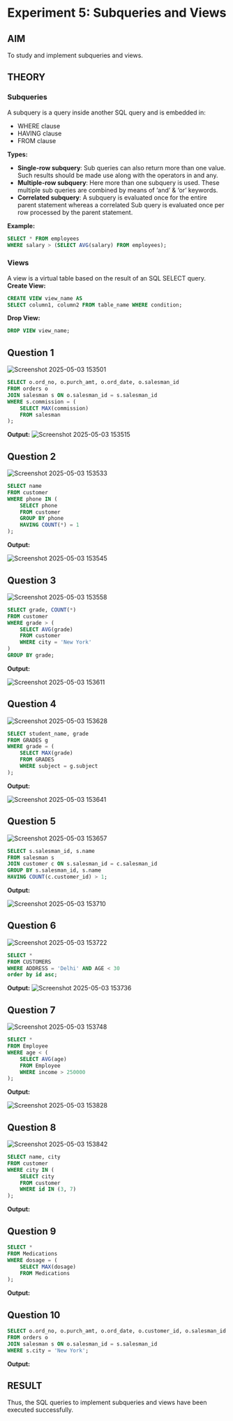 # Experiment 5: Subqueries and Views

## AIM
To study and implement subqueries and views.

## THEORY

### Subqueries
A subquery is a query inside another SQL query and is embedded in:
- WHERE clause
- HAVING clause
- FROM clause

**Types:**
- **Single-row subquery**:
  Sub queries can also return more than one value. Such results should be made use along with the operators in and any.
- **Multiple-row subquery**:
  Here more than one subquery is used. These multiple sub queries are combined by means of ‘and’ & ‘or’ keywords.
- **Correlated subquery**:
  A subquery is evaluated once for the entire parent statement whereas a correlated Sub query is evaluated once per row processed by the parent statement.

**Example:**
```sql
SELECT * FROM employees
WHERE salary > (SELECT AVG(salary) FROM employees);
```
### Views
A view is a virtual table based on the result of an SQL SELECT query.
**Create View:**
```sql
CREATE VIEW view_name AS
SELECT column1, column2 FROM table_name WHERE condition;
```
**Drop View:**
```sql
DROP VIEW view_name;
```

**Question 1**
--
![Screenshot 2025-05-03 153501](https://github.com/user-attachments/assets/ef6f51c4-2f40-40ea-a8df-8863b41b131f)


```sql
SELECT o.ord_no, o.purch_amt, o.ord_date, o.salesman_id
FROM orders o
JOIN salesman s ON o.salesman_id = s.salesman_id
WHERE s.commission = (
    SELECT MAX(commission)
    FROM salesman
);

```

**Output:**
![Screenshot 2025-05-03 153515](https://github.com/user-attachments/assets/e69ac2d2-f6e2-4150-96d5-8869e0003063)



**Question 2**
---
![Screenshot 2025-05-03 153533](https://github.com/user-attachments/assets/3ed7a830-ff54-4342-816c-b6cb657425ae)


```sql
SELECT name
FROM customer
WHERE phone IN (
    SELECT phone
    FROM customer
    GROUP BY phone
    HAVING COUNT(*) = 1
);

```

**Output:**

![Screenshot 2025-05-03 153545](https://github.com/user-attachments/assets/0d11b297-3233-485c-b729-d1b50db98520)


**Question 3**
---
![Screenshot 2025-05-03 153558](https://github.com/user-attachments/assets/e37073e7-c271-4399-b534-4ce1aadff57e)


```sql
SELECT grade, COUNT(*) 
FROM customer 
WHERE grade > (
    SELECT AVG(grade) 
    FROM customer 
    WHERE city = 'New York'
)
GROUP BY grade;

```

**Output:**

![Screenshot 2025-05-03 153611](https://github.com/user-attachments/assets/96220ffd-8b4d-4b36-b118-5c093fbd65a2)


**Question 4**
---
![Screenshot 2025-05-03 153628](https://github.com/user-attachments/assets/0d20396c-3498-431f-9cd7-d3d2f8eef8ad)


```sql
SELECT student_name, grade
FROM GRADES g
WHERE grade = (
    SELECT MAX(grade)
    FROM GRADES
    WHERE subject = g.subject
);

```

**Output:**

![Screenshot 2025-05-03 153641](https://github.com/user-attachments/assets/f0c7364a-a0ee-4898-ae9b-a5f473d3dde9)


**Question 5**
---
![Screenshot 2025-05-03 153657](https://github.com/user-attachments/assets/65aa7842-0a95-4aaf-b9cd-4535ff02f636)


```sql
SELECT s.salesman_id, s.name
FROM salesman s
JOIN customer c ON s.salesman_id = c.salesman_id
GROUP BY s.salesman_id, s.name
HAVING COUNT(c.customer_id) > 1;

```

**Output:**

![Screenshot 2025-05-03 153710](https://github.com/user-attachments/assets/a51f8316-0f25-4cc7-8848-901da4abd72f)


**Question 6**
---
![Screenshot 2025-05-03 153722](https://github.com/user-attachments/assets/b7987ea2-90b2-47c9-a0ab-52b2ea555800)


```sql
SELECT *
FROM CUSTOMERS
WHERE ADDRESS = 'Delhi' AND AGE < 30
order by id asc;
```

**Output:**
![Screenshot 2025-05-03 153736](https://github.com/user-attachments/assets/e80216f4-0486-47cc-9982-99adca47ce5f)



**Question 7**
---

![Screenshot 2025-05-03 153748](https://github.com/user-attachments/assets/8a115975-bd06-433e-a2f6-7f07a4a45bc8)

```sql
SELECT *
FROM Employee
WHERE age < (
    SELECT AVG(age)
    FROM Employee
    WHERE income > 250000
);

```

**Output:**

![Screenshot 2025-05-03 153828](https://github.com/user-attachments/assets/74019d2e-0cef-4401-9e2f-6c98268bc66b)


**Question 8**
---

![Screenshot 2025-05-03 153842](https://github.com/user-attachments/assets/b8296993-f59b-41e5-9971-08411b3d67fa)

```sql
SELECT name, city
FROM customer
WHERE city IN (
    SELECT city
    FROM customer
    WHERE id IN (3, 7)
);

```

**Output:**



**Question 9**
---


```sql
SELECT *
FROM Medications
WHERE dosage = (
    SELECT MAX(dosage)
    FROM Medications
);

```

**Output:**



**Question 10**
---


```sql
SELECT o.ord_no, o.purch_amt, o.ord_date, o.customer_id, o.salesman_id
FROM orders o
JOIN salesman s ON o.salesman_id = s.salesman_id
WHERE s.city = 'New York';

```

**Output:**



## RESULT
Thus, the SQL queries to implement subqueries and views have been executed successfully.
